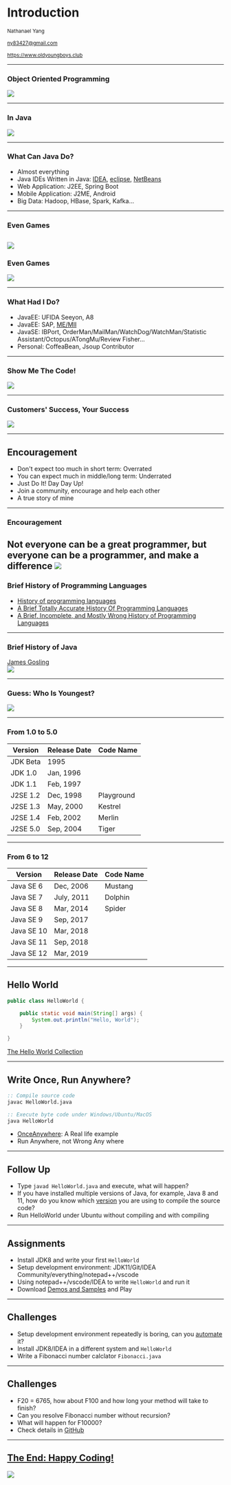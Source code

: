 # Introduction


<small>Nathanael Yang</small>

<small>ny83427@gmail.com</small>

<small>https://www.oldyoungboys.club</small>

---

### Object Oriented Programming
![](oop.png)

---

### In Java
![](java.png)

---

### What Can Java Do?
- Almost everything
- Java IDEs Written in Java: [IDEA](https://github.com/JetBrains/intellij-community), [eclipse](https://git.eclipse.org/c/), [NetBeans](https://github.com/apache/incubator-netbeans)
- Web Application: J2EE, Spring Boot
- Mobile Application: J2ME, Android
- Big Data: Hadoop, HBase, Spark, Kafka...

---

### Even Games
![](minecraft.jpeg)
---

### Even Games
![](game.png)

---

### What Had I Do?
- JavaEE: UFIDA Seeyon, A8
- JavaEE: SAP, [ME/MII](https://www.youtube.com/watch?v=m3d90FYW6D4)
- JavaSE: IBPort, OrderMan/MailMan/WatchDog/WatchMan/Statistic Assistant/Octopus/ATongMu/Review Fisher...
- Personal: CoffeaBean, Jsoup Contributor

---

### Show Me The Code!
![](show-me-the-code.jpg)

---

### Customers' Success, Your Success
![](Make-a-Difference.jpg)

---

## Encouragement
- Don't expect too much in short term: Overrated
- You can expect much in middle/long term: Underrated
- Just Do It! Day Day Up!
- Join a community, encourage and help each other
- A true story of mine

---

### Encouragement
Not everyone can be a great programmer, but everyone can be a programmer, and make a difference
![](Linus_Torvalds.jpeg)
---

### Brief History of Programming Languages
* [History of programming languages](https://en.wikipedia.org/wiki/History_of_programming_languages)
* [A Brief Totally Accurate History Of Programming Languages](https://medium.com/commitlog/a-brief-totally-accurate-history-of-programming-languages-cd93ec806124)
* [A Brief, Incomplete, and Mostly Wrong History of Programming Languages](http://james-iry.blogspot.com/2009/05/brief-incomplete-and-mostly-wrong.html?m=1)

---

### Brief History of Java
[James Gosling](https://en.wikipedia.org/wiki/James_Gosling)  
![](https://upload.wikimedia.org/wikipedia/commons/thumb/1/14/James_Gosling_2008.jpg/477px-James_Gosling_2008.jpg)

---

### Guess: Who Is Youngest?
![](youngest.png)

---

### From 1.0 to 5.0
| Version| Release Date| Code Name|
|---|---|---|
| JDK Beta | 1995 | |
| JDK 1.0 | Jan, 1996 | |
| JDK 1.1 | Feb, 1997 | |
| J2SE 1.2 | Dec, 1998 | Playground |
| J2SE 1.3 | May, 2000 | Kestrel |
| J2SE 1.4 | Feb, 2002 | Merlin |
| J2SE 5.0 | Sep, 2004 | Tiger |

---

### From 6 to 12
| Version| Release Date| Code Name|
|---|---|---|
| Java SE 6 | Dec, 2006 | Mustang |
| Java SE 7 | July, 2011 | Dolphin |
| Java SE 8 | Mar, 2014 | Spider |
| Java SE 9 | Sep, 2017 | |
| Java SE 10 | Mar, 2018 | |
| Java SE 11 | Sep, 2018 | |
| Java SE 12 | Mar, 2019 | |
---

## Hello World
```java
public class HelloWorld {

    public static void main(String[] args) {
        System.out.println("Hello, World");
    }

}
```
[The Hello World Collection](http://helloworldcollection.de/)

---

## Write Once, Run Anywhere?
```cmd
:: Compile source code
javac HelloWorld.java

:: Execute byte code under Windows/Ubuntu/MacOS
java HelloWorld
```
* [OnceAnywhere](https://github.com/ny83427/java-tutorial-vagrant/blob/master/sample/OnceAnywhere.java): A Real life example
* Run Anywhere, not Wrong Any where

---

## Follow Up
* Type `javad HelloWorld.java` and execute, what will happen?
* If you have installed multiple versions of Java, for example, Java 8 and 11, how do you know
which [version](https://en.wikipedia.org/wiki/Java_class_file) you are using to compile the source code?
* Run HelloWorld under Ubuntu without compiling and with compiling

---

## Assignments
* Install JDK8 and write your first `HelloWorld`
* Setup development environment: JDK11/Git/IDEA Community/everything/notepad++/vscode
* Using notepad++/vscode/IDEA to write `HelloWorld` and run it
* Download [Demos and Samples](https://www.oracle.com/technetwork/java/javase/downloads/jdk8-downloads-2133151.html) and Play

---

## Challenges
* Setup development environment repeatedly is boring, can you [automate](https://gist.github.com/ny83427/4ca8801fb340bb0555e63155a7050ee9) it?
* Install JDK8/IDEA in a different system and `HelloWorld`
* Write a Fibonacci number calclator `Fibonacci.java`

---

## Challenges
* F20 = 6765, how about F100 and how long your method will take to finish?
* Can you resolve Fibonacci number without recursion?
* What will happen for F10000?
* Check details in [GitHub](https://github.com/ny83427/java-tutorial/blob/master/chapter1/assignments.md)

---

## [The End: Happy Coding!](https://t.co/KUO8i66Rzm)
![](happy-coding.jpg)